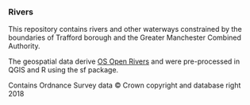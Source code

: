 
### Rivers

This repository contains rivers and other waterways constrained by the boundaries of Trafford borough and the Greater Manchester Combined Authority. 

The geospatial data derive [OS Open Rivers](https://www.ordnancesurvey.co.uk/business-and-government/products/os-open-rivers.html) and were pre-processed in QGIS and R using the sf package.


Contains Ordnance Survey data © Crown copyright and database right 2018
